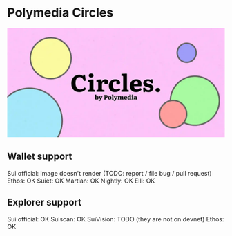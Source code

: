 # Polymedia Circles

![Polymedia Circles](./web/src/img/open-graph.webp)

## Wallet support

Sui official: image doesn't render (TODO: report / file bug / pull request)
Ethos: OK
Suiet: OK
Martian: OK
Nightly: OK
Elli: OK

## Explorer support

Sui official: OK
Suiscan: OK
SuiVision: TODO (they are not on devnet)
Ethos: OK

